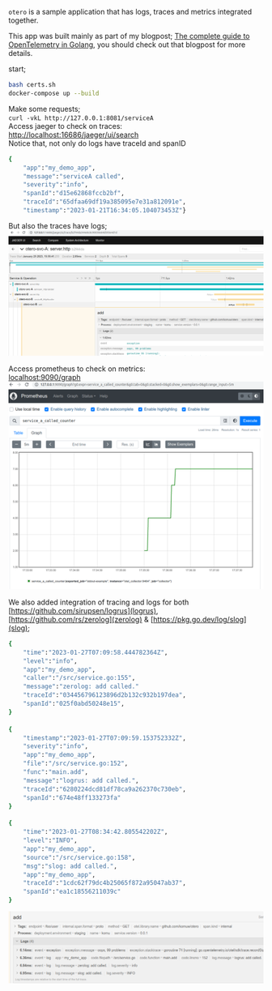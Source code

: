 `otero` is a sample application that has logs, traces and metrics integrated together.                  

This app was built mainly as part of my blogpost; [The complete guide to OpenTelemetry in Golang](https://www.komu.engineer/blogs/11/opentelemetry-and-go.html), you should check out that blogpost for more details.                  

start;            
```sh
bash certs.sh
docker-compose up --build
```                
Make some requests;             
`curl -vkL http://127.0.0.1:8081/serviceA`                
Access jaeger to check on traces:              
[http://localhost:16686/jaeger/ui/search](http://localhost:16686/jaeger/ui/search)            
Notice that, not only do logs have traceId and spanID                
```sh
{
    "app":"my_demo_app",
    "message":"serviceA called",
    "severity":"info",
    "spanId":"d15e62868fccb2bf",
    "traceId":"65dfaa69df19a385095e7e31a812091e",
    "timestamp":"2023-01-21T16:34:05.104073453Z"}
```
But also the traces have logs;               
![traces integrated with logs](confs/imgs/traces.png)                     

Access prometheus to check on metrics:                  
[localhost:9090/graph](http://localhost:9090/graph)                            
![metrics](confs/imgs/metrics.png)                   



We also added integration of tracing and logs for both [https://github.com/sirupsen/logrus](logrus), [https://github.com/rs/zerolog](zerolog) & [https://pkg.go.dev/log/slog](slog);     
```sh
{
    "time":"2023-01-27T07:09:58.444782364Z",
    "level":"info",
    "app":"my_demo_app",
    "caller":"/src/service.go:155",
    "message":"zerolog: add called."
    "traceId":"034456796123896d2b132c932b197dea",
    "spanId":"025f0abd50248e15",
}

{
    "timestamp":"2023-01-27T07:09:59.153752332Z",
    "severity":"info",
    "app":"my_demo_app",
    "file":"/src/service.go:152",
    "func":"main.add",
    "message":"logrus: add called.",
    "traceId":"6280224dcd81df78ca9a262370c730eb",
    "spanId":"674e48ff133273fa"
}

{
    "time":"2023-01-27T08:34:42.805542202Z",
    "level":"INFO",
    "app":"my_demo_app",
    "source":"/src/service.go:158",
    "msg":"slog: add called.",
    "app":"my_demo_app",
    "traceId":"1cdc62f79dc4b25065f872a95047ab37",
    "spanId":"ea1c18556211039c"
}
```
![traces integrated with logrus and zerolog](confs/imgs/logrus_zerolog_slog.png)  
